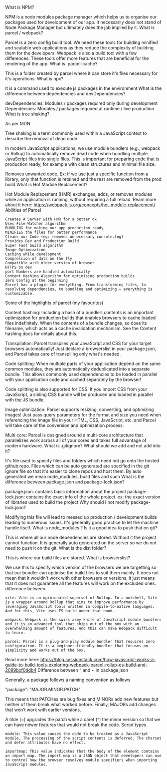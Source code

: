 What is NPM?

NPM is a node modules package manager which helps us to organise our packages used for development of our app. It necessarily does not stand of Node Package Manager but ultimately does the job implied by it.
What is parcel / webpack?

Parcel is a zero config build tool. We need these tools for building minified and scalable web applications as they reduce the complexity of building them for the developers. Webpack is also a build tool with a few differences. These tools offer more features that are beneficial for the rendering of the app.
What is .parcel-cache?

This is a folder created by parcel where it can store it's files necessary for it's operations.
What is npx?

It is a command used to execute js packages in the environment
What is the difference between dependencies and devDependencies?

devDependencies: Modules / packages required only during development Dependencies: Modules / packages required at runtime / live production
What is tree shaking?

As per MDN

Tree shaking is a term commonly used within a JavaScript context to describe the removal of dead code.

In modern JavaScript applications, we use module bundlers (e.g., webpack or Rollup) to automatically remove dead code when bundling multiple JavaScript files into single files. This is important for preparing code that is production ready, for example with clean structures and minimal file size.

Removes unwanted code. Ex: if we use just a specific function from a library, only that function is retained and the rest are removed from the prod build
What is Hot Module Replacement?

Hot Module Replacement (HMR) exchanges, adds, or removes modules while an application is running, without requiring a full reload. Ream more about it here: https://webpack.js.org/concepts/hot-module-replacement/
Abilities of Parcel

    Creates A Server with HMR for a better dx
    Uses File Watcher algorithm
    BUNDLING for making our app production ready
    MINIFIES the files for better performance
    Cleans our Code (eg: removes unnecessary console.log)
    Provides Dev and Production Build
    Super Fast build algorithm
    Image Optimization
    Caching while development
    Compression of data on the fly
    Compatible with older version of browser
    HTTPS on dev
    port Numbers are handled automatically
    Content Hashing Algorithm for optimising production builds
    Zero Config at the beginning
    Parcel has a plugin for everything. From transforming files, to resolving dependencies, to bundling and optimizing – everything is customizable.

Some of the highlights of parcel (my favourites)

Content hashing: Including a hash of a bundle’s contents is an important optimization for production builds that enables browsers to cache loaded files indefinitely. When the contents of a bundle changes, so does its filename, which acts as a cache invalidation mechanism. See the Content hashing docs for details about this.

Transpilation: Parcel transpiles your JavaScript and CSS for your target browsers automatically! Just declare a browserslist in your package.json, and Parcel takes care of transpiling only what's needed.

Code splitting: When multiple parts of your application depend on the same common modules, they are automatically deduplicated into a separate bundle. This allows commonly used dependencies to be loaded in parallel with your application code and cached separately by the browser!

Code splitting is also supported for CSS. If you import CSS from your JavaScript, a sibling CSS bundle will be produced and loaded in parallel with the JS bundle.

Image optimization: Parcel supports resizing, converting, and optimizing images! Just pass query parameters for the format and size you need when referencing the image file in your HTML, CSS, JavaScript, etc. and Parcel will take care of the conversion and optimization process.

Multi core: Parcel is designed around a multi-core architecture that parallelizes work across all of your cores and takes full advantage of modern hardware.
What is .gitignore? What should we add and not add into it?

It's file used to specify files and folders which need not go onto the hosted github repo. Files which can be auto generated are specified in the git ignore file so that it's easier to clone repos and host them. By auto generated we mean node_modules, build files and such
What is the difference between package.json and package-lock.json?

package.json: contains basic information about the project package-lock.json: contains the exact info of the whole project. ex: the exact version of libraries used to build the project
Why should I not modify package-lock.json?

Modifying this file will lead to messed up production / development builds leading to numerous issues. It's generally good practice to let the machine handle itself.
What is node_modules ? Is it a good idea to push that on git?

This is where all our node dependencies are stored. Without it the project cannot function. It is generally auto generated on the server so we do not need to push it on the git.
What is the dist folder?

This is where our build files are stored.
What is browserslist?

We use this to specify which version of the browsers we are targetting so that our bundler can optimise the build files to suit them mainly. It does not mean that it wouldn't work with other browsers or versions, it just means that it does not guarantee all the features will work on the excluded ones.
difference between

    vite: Vite is an opinionated superset of Rollup. In a nutshell, Vite is a wrapper around Rollup that aims to improve performance by leveraging JavaScript tools written in compile-to-native languages. And for this, Vite uses ES build under that hood.

    webpack: Webpack is the swiss army knife of JavaScript module bundlers and it is an advanced tool that ships out of the box with an overwhelming amount of features. And this can make Webpack difficult to learn.

    parcel: Parcel is a plug-and-play module bundler that requires zero configuration. It is a beginner-friendly bundler that focuses on simplicity and works out of the box.

Read more here: https://blog.sessionstack.com/how-javascript-works-a-guide-to-build-tools-exploring-webpack-parcel-rollup-es-build-and-2089bcf0ddb4
Difference between ^ and ~ in package.json

Generally, a package follows a naming convention as follows

"package": "MAJOR.MINOR.PATCH"

This means that PATCHes are bug fixes and MINORs add new features but neither of them break what worked before. Finally, MAJORs add changes that won’t work with earlier versions.

A tilde (~) upgrades the patch while a caret (^) the minor version so that we can have newer features that would not break the code.
Script types

    module: This value causes the code to be treated as a JavaScript module. The processing of the script contents is deferred. The charset and defer attributes have no effect.

    importmap: This value indicates that the body of the element contains an import map. The import map is a JSON object that developers can use to control how the browser resolves module specifiers when importing JavaScript modules.
